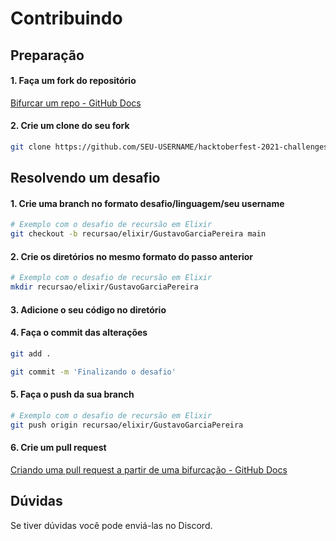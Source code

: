 # Contribuindo

## Preparação

#### 1. Faça um fork do repositório
[Bifurcar um repo - GitHub Docs](https://docs.github.com/pt/github/getting-started-with-github/quickstart/fork-a-repo)

#### 2. Crie um clone do seu fork
```sh
git clone https://github.com/SEU-USERNAME/hacktoberfest-2021-challenges
```

## Resolvendo um desafio

#### 1. Crie uma branch no formato desafio/linguagem/seu username
```sh
# Exemplo com o desafio de recursão em Elixir
git checkout -b recursao/elixir/GustavoGarciaPereira main
```

#### 2. Crie os diretórios no mesmo formato do passo anterior
```sh
# Exemplo com o desafio de recursão em Elixir
mkdir recursao/elixir/GustavoGarciaPereira
```

#### 3. Adicione o seu código no diretório

#### 4. Faça o commit das alterações
```sh
git add .
```

```sh
git commit -m 'Finalizando o desafio'
```

#### 5. Faça o push da sua branch
```sh
# Exemplo com o desafio de recursão em Elixir
git push origin recursao/elixir/GustavoGarciaPereira
```

#### 6. Crie um pull request
[Criando uma pull request a partir de uma bifurcação - GitHub Docs](https://docs.github.com/pt/github/collaborating-with-pull-requests/proposing-changes-to-your-work-with-pull-requests/creating-a-pull-request-from-a-fork)

## Dúvidas
Se tiver dúvidas você pode enviá-las no Discord.
